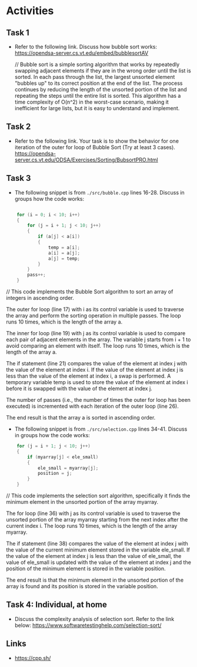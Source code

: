 # Activities

## Task 1

- Refer to the following link. Discuss how bubble sort works:
  https://opendsa-server.cs.vt.edu/embed/bubblesortAV

  //
Bubble sort is a simple sorting algorithm that works by repeatedly swapping adjacent elements if they are in the wrong order until the list is sorted. In each pass through the list, the largest unsorted element "bubbles up" to its correct position at the end of the list. The process continues by reducing the length of the unsorted portion of the list and repeating the steps until the entire list is sorted. This algorithm has a time complexity of O(n^2) in the worst-case scenario, making it inefficient for large lists, but it is easy to understand and implement.

## Task 2

- Refer to the following link. Your task is to show the behavior for one iteration of the outer for loop of Bubble Sort (Try at least 3 cases).
  https://opendsa-server.cs.vt.edu/ODSA/Exercises/Sorting/BubsortPRO.html

## Task 3

- The following snippet is from `./src/bubble.cpp` lines 16-28. Discuss in groups how the code works:

```cpp

    for (i = 0; i < 10; i++)
    {
        for (j = i + 1; j < 10; j++)
        {
            if (a[j] < a[i])
            {
                temp = a[i];
                a[i] = a[j];
                a[j] = temp;
            }
        }
        pass++;
    }
```
// This code implements the Bubble Sort algorithm to sort an array of integers in ascending order.

The outer for loop (line 17) with i as its control variable is used to traverse the array and perform the sorting operation in multiple passes. The loop runs 10 times, which is the length of the array a.

The inner for loop (line 19) with j as its control variable is used to compare each pair of adjacent elements in the array. The variable j starts from i + 1 to avoid comparing an element with itself. The loop runs 10 times, which is the length of the array a.

The if statement (line 21) compares the value of the element at index j with the value of the element at index i. If the value of the element at index j is less than the value of the element at index i, a swap is performed. A temporary variable temp is used to store the value of the element at index i before it is swapped with the value of the element at index j.

The number of passes (i.e., the number of times the outer for loop has been executed) is incremented with each iteration of the outer loop (line 26).

The end result is that the array a is sorted in ascending order.

- The following snippet is from `./src/selection.cpp` lines 34-41. Discuss in groups how the code works:

```cpp
    for (j = i + 1; j < 10; j++)
    {
        if (myarray[j] < ele_small)
        {
            ele_small = myarray[j];
            position = j;
        }
    }
```
//
This code implements the selection sort algorithm, specifically it finds the minimum element in the unsorted portion of the array myarray.

The for loop (line 36) with j as its control variable is used to traverse the unsorted portion of the array myarray starting from the next index after the current index i. The loop runs 10 times, which is the length of the array myarray.

The if statement (line 38) compares the value of the element at index j with the value of the current minimum element stored in the variable ele_small. If the value of the element at index j is less than the value of ele_small, the value of ele_small is updated with the value of the element at index j and the position of the minimum element is stored in the variable position.

The end result is that the minimum element in the unsorted portion of the array is found and its position is stored in the variable position.

## Task 4: Individual, at home

- Discuss the complexity analysis of selection sort. Refer to the link below:
  https://www.softwaretestinghelp.com/selection-sort/

## Links

- https://cpp.sh/
